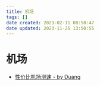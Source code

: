 ```yaml
---
title: 机场
tags: []
date created: 2023-02-11 08:58:47
date updated: 2023-11-25 13:50:55
---
```


# 机场

- [性价比机场测速 - by Duang](https://duangks.com/)
